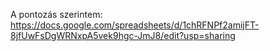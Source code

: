 A pontozás szerintem: https://docs.google.com/spreadsheets/d/1chRFNPf2amijFT-8jfUwFsDgWRNxpA5vek9hgc-JmJ8/edit?usp=sharing
